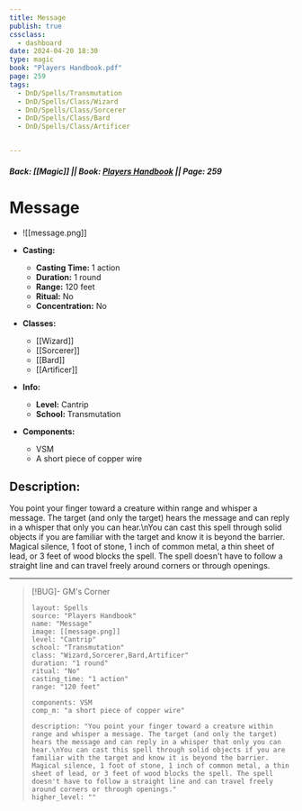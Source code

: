 ```yaml
---
title: Message
publish: true
cssclass:
  - dashboard
date: 2024-04-20 18:30
type: magic
book: "Players Handbook.pdf"
page: 259
tags:
  - DnD/Spells/Transmutation
  - DnD/Spells/Class/Wizard
  - DnD/Spells/Class/Sorcerer
  - DnD/Spells/Class/Bard
  - DnD/Spells/Class/Artificer


---
```


##### Back: [[Magic]] || Book: [Players Handbook](https://drive.google.com/drive/folders/1O5bhpYizcIT5xxAoLOuzCRht_PVS7VSG?usp=sharing) || Page: 259

# Message
- ![[message.png]]
- **Casting:**
    - **Casting Time:** 1 action
    - **Duration:** 1 round
    - **Range:** 120 feet
    - **Ritual:** No
    - **Concentration:** No
- **Classes:**
    - [[Wizard]]
    - [[Sorcerer]]
    - [[Bard]]
    - [[Artificer]]

- **Info:**
    - **Level:** Cantrip
    - **School:** Transmutation
- **Components:**
    - VSM
    - A short piece of copper wire

## Description:
You point your finger toward a creature within range and whisper a message. The target (and only the target) hears the message and can reply in a whisper that only you can hear.\nYou can cast this spell through solid objects if you are familiar with the target and know it is beyond the barrier. Magical silence, 1 foot of stone, 1 inch of common metal, a thin sheet of lead, or 3 feet of wood blocks the spell. The spell doesn't have to follow a straight line and can travel freely around corners or through openings.



---

> [!BUG]- GM's Corner
>
> ```statblock
> layout: Spells
> source: "Players Handbook"
> name: "Message"
> image: [[message.png]]
> level: "Cantrip"
> school: "Transmutation"
> class: "Wizard,Sorcerer,Bard,Artificer"
> duration: "1 round"
> ritual: "No"
> casting_time: "1 action"
> range: "120 feet"
>
> components: VSM
> comp_m: "a short piece of copper wire"
>
> description: "You point your finger toward a creature within range and whisper a message. The target (and only the target) hears the message and can reply in a whisper that only you can hear.\nYou can cast this spell through solid objects if you are familiar with the target and know it is beyond the barrier. Magical silence, 1 foot of stone, 1 inch of common metal, a thin sheet of lead, or 3 feet of wood blocks the spell. The spell doesn't have to follow a straight line and can travel freely around corners or through openings."
> higher_level: ""
> ```
